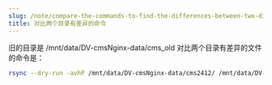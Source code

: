 ```yaml
---
slug: /note/compare-the-commands-to-find-the-differences-between-two-directories
title: 对比两个目录有差异的命令
---
```

旧的目录是 /mnt/data/DV-cmsNginx-data/cms_old
对比两个目录有差异的文件的命令是：

```sh
rsync --dry-run -avhP /mnt/data/DV-cmsNginx-data/cms2412/ /mnt/data/DV-cmsNginx-data/cms_old/
```
